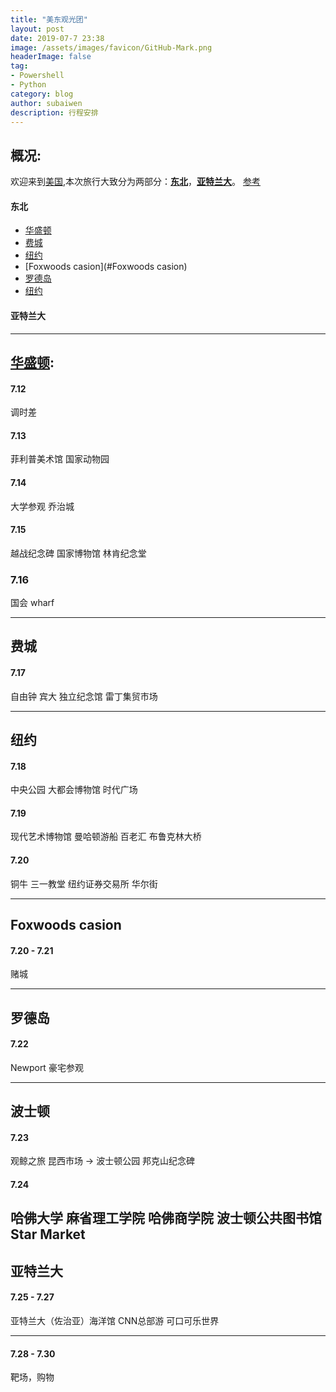 ```yaml
---
title: "美东观光团"
layout: post
date: 2019-07-7 23:38
image: /assets/images/favicon/GitHub-Mark.png
headerImage: false
tag:
- Powershell
- Python
category: blog
author: subaiwen
description: 行程安排
---
```


## 概况:
欢迎来到[美国](http://www.google.cn/maps/@36.6107455,-93.6907959,5.24z),本次旅行大致分为两部分：[**东北**](http://www.google.cn/maps/@40.5716439,-75.3394001,6.75z)，[**亚特兰大**](http://www.google.cn/maps/@33.7620065,-84.8157571,9.28z)。 [参考](https://bbs.qyer.com/thread-2851188-1.html)

#### 东北
- [华盛顿](#华盛顿)
- [费城](#费城)
- [纽约](#纽约)
- [Foxwoods casion](#Foxwoods casion)
- [罗德岛](#罗德岛)
- [纽约](#波士顿)

#### 亚特兰大

---

## [华盛顿](http://www.google.cn/maps/@38.9158151,-77.1007264,12.23z):
#### 7.12
调时差
#### 7.13
菲利普美术馆
国家动物园
#### 7.14
大学参观
乔治城
#### 7.15
越战纪念碑
国家博物馆
林肯纪念堂
### 7.16
国会
wharf

---

## 费城
#### 7.17
自由钟
宾大
独立纪念馆
雷丁集贸市场

---

## 纽约
#### 7.18
中央公园
大都会博物馆
时代广场

#### 7.19
现代艺术博物馆
曼哈顿游船
百老汇
布鲁克林大桥

#### 7.20
铜牛
三一教堂
纽约证券交易所
华尔街

---

## Foxwoods casion
#### 7.20 - 7.21
赌城

---

## 罗德岛
#### 7.22 
Newport 豪宅参观

---

## 波士顿
#### 7.23
观鲸之旅
昆西市场 -> 波士顿公园
邦克山纪念碑

#### 7.24
哈佛大学
麻省理工学院
哈佛商学院
波士顿公共图书馆
Star Market
---

## 亚特兰大
#### 7.25 - 7.27
亚特兰大（佐治亚）海洋馆
CNN总部游
可口可乐世界

---

#### 7.28 - 7.30
靶场，购物



